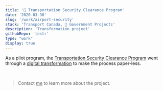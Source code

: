 ```yaml
---
title: '🍁 Transportation Security Clearance Program'
date: '2020-03-30'
slug: '/work/airport-security'
stack: 'Transport Canada, 🍁 Government Projects'
description: 'Transformation project'
githubRepo: 'testr'
type: "work"  
display: true
---
```


As a pilot program, the [Transportation Security Clearance Program](https://tc.canada.ca/en/programs/non-funding-programs/transportation-security-clearance-program) went through a [digital transformation](https://tc.canada.ca/en/programs/non-funding-programs/transportation-security-clearance-program/apply-transportation-security-clearance) to make the process paper-less.

<br/>

> Contact <a href="mailto:jude@judepark.com" style="color: var(--font-color-muted);;">me</a> to learn more about the project.

